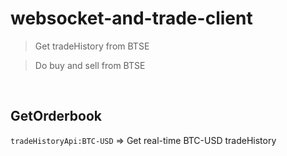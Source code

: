 # websocket-and-trade-client
> Get tradeHistory from BTSE

> Do buy and sell from BTSE

<br>

## GetOrderbook
`tradeHistoryApi:BTC-USD` => Get real-time BTC-USD tradeHistory
